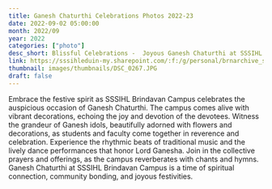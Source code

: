 ```yaml
---
title: Ganesh Chaturthi Celebrations Photos 2022-23
date: 2022-09-02 05:00:00
month: 2022/09
year: 2022
categories: ["photo"]
desc_short: Blissful Celebrations -  Joyous Ganesh Chaturthi at SSSIHL Brindavan Campus
link: https://sssihleduin-my.sharepoint.com/:f:/g/personal/brnarchive_sssihl_edu_in/Elqnw5cnLTlAjGeP-hD73ocBgWp2CiqFsrrGhVubjHRSlg?e=zqhObI
thumbnail: images/thumbnails/DSC_0267.JPG
draft: false
---
```


  Embrace the festive spirit as SSSIHL Brindavan Campus celebrates the auspicious occasion of Ganesh Chaturthi. The campus comes alive with vibrant decorations, echoing the joy and devotion of the devotees. Witness the grandeur of Ganesh idols, beautifully adorned with flowers and decorations, as students and faculty come together in reverence and celebration. Experience the rhythmic beats of traditional music and the lively dance performances that honor Lord Ganesha. Join in the collective prayers and offerings, as the campus reverberates with chants and hymns. Ganesh Chaturthi at SSSIHL Brindavan Campus is a time of spiritual connection, community bonding, and joyous festivities.
